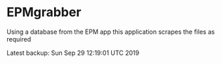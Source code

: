 # EPMgrabber
Using a database from the EPM app this application scrapes the files as required


Latest backup: Sun Sep 29 12:19:01 UTC 2019
